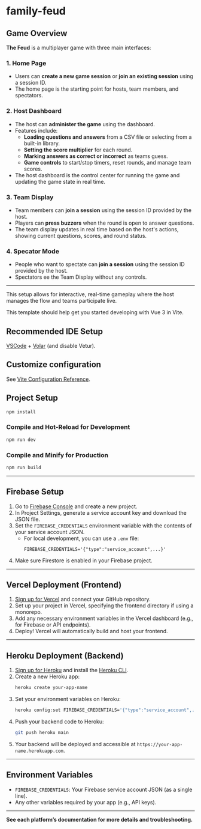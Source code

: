 # family-feud

## Game Overview

**The Feud** is a multiplayer game with three main interfaces:

### 1. Home Page

- Users can **create a new game session** or **join an existing session** using a session ID.
- The home page is the starting point for hosts, team members, and spectators.

### 2. Host Dashboard

- The host can **administer the game** using the dashboard.
- Features include:
  - **Loading questions and answers** from a CSV file or selecting from a built-in library.
  - **Setting the score multiplier** for each round.
  - **Marking answers as correct or incorrect** as teams guess.
  - **Game controls** to start/stop timers, reset rounds, and manage team scores.
- The host dashboard is the control center for running the game and updating the game state in real time.

### 3. Team Display

- Team members can **join a session** using the session ID provided by the host.
- Players can **press buzzers** when the round is open to answer questions.
- The team display updates in real time based on the host's actions, showing current questions, scores, and round status.

### 4. Specator Mode

- People who want to spectate can **join a session** using the session ID provided by the host.
- Spectators ee the Team Display without any controls.

---

This setup allows for interactive, real-time gameplay where the host manages the flow and teams participate live.

This template should help get you started developing with Vue 3 in Vite.

## Recommended IDE Setup

[VSCode](https://code.visualstudio.com/) + [Volar](https://marketplace.visualstudio.com/items?itemName=Vue.volar) (and disable Vetur).

## Customize configuration

See [Vite Configuration Reference](https://vite.dev/config/).

## Project Setup

```sh
npm install
```

### Compile and Hot-Reload for Development

```sh
npm run dev
```

### Compile and Minify for Production

```sh
npm run build
```

---

## Firebase Setup

1. Go to [Firebase Console](https://console.firebase.google.com/) and create a new project.
2. In Project Settings, generate a service account key and download the JSON file.
3. Set the `FIREBASE_CREDENTIALS` environment variable with the contents of your service account JSON.
   - For local development, you can use a `.env` file:
     ```
     FIREBASE_CREDENTIALS='{"type":"service_account",...}'
     ```
4. Make sure Firestore is enabled in your Firebase project.

---

## Vercel Deployment (Frontend)

1. [Sign up for Vercel](https://vercel.com/) and connect your GitHub repository.
2. Set up your project in Vercel, specifying the frontend directory if using a monorepo.
3. Add any necessary environment variables in the Vercel dashboard (e.g., for Firebase or API endpoints).
4. Deploy! Vercel will automatically build and host your frontend.

---

## Heroku Deployment (Backend)

1. [Sign up for Heroku](https://heroku.com/) and install the [Heroku CLI](https://devcenter.heroku.com/articles/heroku-cli).
2. Create a new Heroku app:
   ```sh
   heroku create your-app-name
   ```
3. Set your environment variables on Heroku:
   ```sh
   heroku config:set FIREBASE_CREDENTIALS='{"type":"service_account",...}'
   ```
4. Push your backend code to Heroku:
   ```sh
   git push heroku main
   ```
5. Your backend will be deployed and accessible at `https://your-app-name.herokuapp.com`.

---

## Environment Variables

- `FIREBASE_CREDENTIALS`: Your Firebase service account JSON (as a single line).
- Any other variables required by your app (e.g., API keys).

---

**See each platform’s documentation for more details and troubleshooting.**
